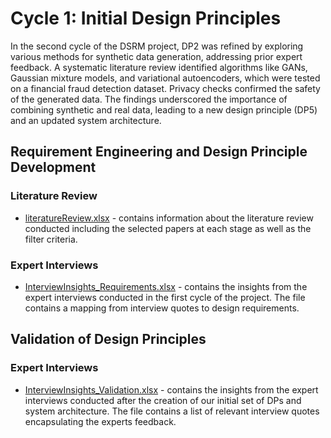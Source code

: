 # Cycle 1: Initial Design Principles
In the second cycle of the DSRM project, DP2 was refined by exploring various methods for synthetic data generation, addressing prior expert feedback. A systematic literature review identified algorithms like GANs, Gaussian mixture models, and variational autoencoders, which were tested on a financial fraud detection dataset. Privacy checks confirmed the safety of the generated data. The findings underscored the importance of combining synthetic and real data, leading to a new design principle (DP5) and an updated system architecture.

## Requirement Engineering and Design Principle Development
### Literature Review
- [literatureReview.xlsx](LiteratureReview.xlsx) - contains information about the literature review conducted including the selected papers at each stage as well as the filter criteria.

### Expert Interviews
- [InterviewInsights_Requirements.xlsx](InterviewInsights_Requirements.xlsx) - contains the insights from the expert interviews conducted in the first cycle of the project. The file contains a mapping from interview quotes to design requirements.

## Validation of Design Principles
### Expert Interviews
- [InterviewInsights_Validation.xlsx](InterviewInsights_Validation.xlsx) - contains the insights from the expert interviews conducted after the creation of our initial set of DPs and system architecture. The file contains a list of relevant interview quotes encapsulating the experts feedback.